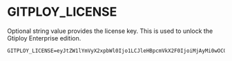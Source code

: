 # GITPLOY_LICENSE

Optional string value provides the license key. This is used to unlock the Gtiploy Enterprise edition.

```
GITPLOY_LICENSE=eyJtZW1lYmVyX2xpbWl0Ijo1LCJleHBpcmVkX2F0IjoiMjAyMi0wOC0yMlQxNjo0OToxNC42MDUxMjQrMDk6MDAifQ
```